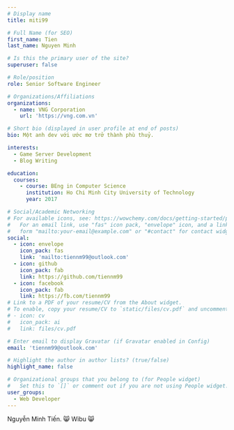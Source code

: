 ```yaml
---
# Display name
title: miti99

# Full Name (for SEO)
first_name: Tien
last_name: Nguyen Minh

# Is this the primary user of the site?
superuser: false

# Role/position
role: Senior Software Engineer

# Organizations/Affiliations
organizations:
  - name: VNG Corporation
    url: 'https://vng.com.vn'

# Short bio (displayed in user profile at end of posts)
bio: Một anh dev với ước mơ trở thành phù thuỷ.

interests:
  - Game Server Development
  - Blog Writing

education:
  courses:
    - course: BEng in Computer Science
      institution: Ho Chi Minh City University of Technology
      year: 2017

# Social/Academic Networking
# For available icons, see: https://wowchemy.com/docs/getting-started/page-builder/#icons
#   For an email link, use "fas" icon pack, "envelope" icon, and a link in the
#   form "mailto:your-email@example.com" or "#contact" for contact widget.
social:
  - icon: envelope
    icon_pack: fas
    link: 'mailto:tiennm99@outlook.com'
  - icon: github
    icon_pack: fab
    link: https://github.com/tiennm99
  - icon: facebook
    icon_pack: fab
    link: https://fb.com/tiennm99
# Link to a PDF of your resume/CV from the About widget.
# To enable, copy your resume/CV to `static/files/cv.pdf` and uncomment the lines below.
# - icon: cv
#   icon_pack: ai
#   link: files/cv.pdf

# Enter email to display Gravatar (if Gravatar enabled in Config)
email: 'tiennm99@outlook.com'

# Highlight the author in author lists? (true/false)
highlight_name: false

# Organizational groups that you belong to (for People widget)
#   Set this to `[]` or comment out if you are not using People widget.
user_groups:
  - Web Developer
---
```


Nguyễn Minh Tiến. 😸 Wibu 😸
